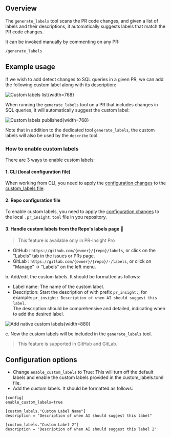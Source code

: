 ## Overview
The `generate_labels` tool scans the PR code changes, and given a list of labels and their descriptions, it automatically suggests labels that match the PR code changes.

It can be invoked manually by commenting on any PR:
```
/generate_labels
```

## Example usage

If we wish to add detect changes to SQL queries in a given PR, we can add the following custom label along with its description:

![Custom labels list](https://khulnasoft.com/images/pr_insight/custom_labels_list.png){width=768}

When running the `generate_labels` tool on a PR that includes changes in SQL queries, it will automatically suggest the custom label:

![Custom labels published](https://khulnasoft.com/images/pr_insight/custom_label_published.png){width=768}

Note that in addition to the dedicated tool `generate_labels`, the custom labels will also be used by the `describe` tool.

### How to enable custom labels
There are 3 ways to enable custom labels:

#### 1. CLI (local configuration file)
When working from CLI, you need to apply the [configuration changes](#configuration-options) to the [custom_labels file](https://github.com/KhulnaSoft/pr-insight/blob/main/pr_insight/settings/custom_labels.toml):

#### 2. Repo configuration file
To enable custom labels, you need to apply the [configuration changes](#configuration-options) to the local `.pr_insight.toml` file in you repository.

#### 3. Handle custom labels from the Repo's labels page 💎
> This feature is available only in PR-Insight Pro 

* GitHub : `https://github.com/{owner}/{repo}/labels`, or click on the "Labels" tab in the issues or PRs page.
* GitLab : `https://gitlab.com/{owner}/{repo}/-/labels`, or click on "Manage" -> "Labels" on the left menu.

b. Add/edit the custom labels. It should be formatted as follows:
* Label name: The name of the custom label.
* Description: Start the description of with prefix `pr_insight:`, for example: `pr_insight: Description of when AI should suggest this label`.<br>
The description should be comprehensive and detailed, indicating when to add the desired label.

![Add native custom labels](https://khulnasoft.com/images/pr_insight/add_native_custom_labels.png){width=880}

c. Now the custom labels will be included in the `generate_labels` tool.

> This feature is supported in GitHub and GitLab.

## Configuration options
 - Change `enable_custom_labels` to True: This will turn off the default labels and enable the custom labels provided in the custom_labels.toml file.
 - Add the custom labels. It should be formatted as follows:

```
[config]
enable_custom_labels=true

[custom_labels."Custom Label Name"]
description = "Description of when AI should suggest this label"

[custom_labels."Custom Label 2"]
description = "Description of when AI should suggest this label 2"
```